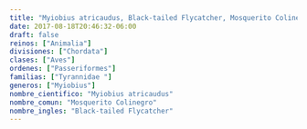 ```yaml
---
title: "Myiobius atricaudus, Black-tailed Flycatcher, Mosquerito Colinegro"
date: 2017-08-18T20:46:32-06:00
draft: false
reinos: ["Animalia"]
divisiones: ["Chordata"]
clases: ["Aves"]
ordenes: ["Passeriformes"]
familias: ["Tyrannidae "]
generos: ["Myiobius"]
nombre_cientifico: "Myiobius atricaudus"
nombre_comun: "Mosquerito Colinegro"
nombre_ingles: "Black-tailed Flycatcher"
---
```

